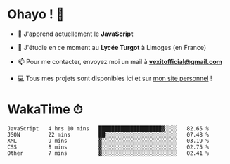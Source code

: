 # Ohayo ! 🌃

- 🔭 J'apprend actuellement le **JavaScript**

- 🌱 J'étudie en ce moment au **Lycée Turgot** à Limoges (en France)

- 📫 Pour me contacter, envoyez moi un mail à <a href="mailto:vexitofficial@gmail.com">**vexitofficial@gmail.com**</a>

- 💻 Tous mes projets sont disponibles ici et sur <a href="https://www.vexcited.me">mon site personnel</a> !

# WakaTime ⏱

<!--START_SECTION:waka-->
```text
JavaScript   4 hrs 10 mins   ████████████████████▓░░░░   82.65 % 
JSON         22 mins         ██░░░░░░░░░░░░░░░░░░░░░░░   07.48 % 
XML          9 mins          ▓░░░░░░░░░░░░░░░░░░░░░░░░   03.19 % 
CSS          8 mins          ▓░░░░░░░░░░░░░░░░░░░░░░░░   02.75 % 
Other        7 mins          ▓░░░░░░░░░░░░░░░░░░░░░░░░   02.41 % 
```
<!--END_SECTION:waka-->
